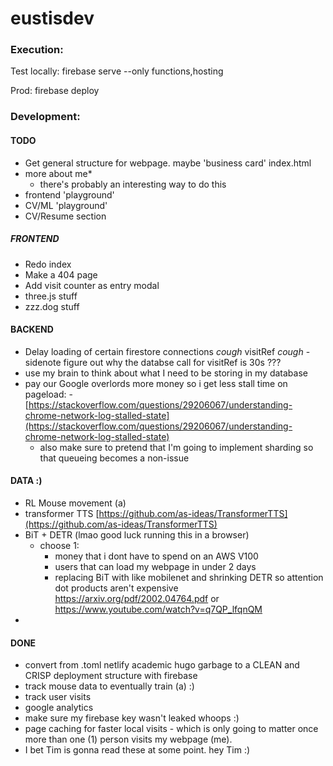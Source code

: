 # eustisdev

### Execution:

Test locally:
firebase serve --only functions,hosting

Prod:
firebase deploy

### Development:

#### TODO

- Get general structure for webpage. maybe 'business card' index.html
- more about me\*
  - there's probably an interesting way to do this
- frontend 'playground'
- CV/ML 'playground'
- CV/Resume section

##### FRONTEND

- Redo index
- Make a 404 page
- Add visit counter as entry modal
- three.js stuff
- zzz.dog stuff

#### BACKEND

- Delay loading of certain firestore connections _cough_ visitRef _cough_ - sidenote figure out why the databse call for visitRef is 30s ???
- use my brain to think about what I need to be storing in my database
- pay our Google overlords more money so i get less stall time on pageload: - [https://stackoverflow.com/questions/29206067/understanding-chrome-network-log-stalled-state](https://stackoverflow.com/questions/29206067/understanding-chrome-network-log-stalled-state)
  - also make sure to pretend that I'm going to implement sharding so that queueing becomes a non-issue

#### DATA :)

- RL Mouse movement (a)
- transformer TTS [https://github.com/as-ideas/TransformerTTS](https://github.com/as-ideas/TransformerTTS)
- BiT + DETR (lmao good luck running this in a browser)
  - choose 1:
    - money that i dont have to spend on an AWS V100
    - users that can load my webpage in under 2 days
    - replacing BiT with like mobilenet and shrinking DETR so attention dot products aren't expensive https://arxiv.org/pdf/2002.04764.pdf or https://www.youtube.com/watch?v=q7QP_lfqnQM
-

#### DONE

- convert from .toml netlify academic hugo garbage to a CLEAN and CRISP deployment structure with firebase
- track mouse data to eventually train (a) :)
- track user visits
- google analytics
- make sure my firebase key wasn't leaked whoops :)
- page caching for faster local visits - which is only going to matter once more than one (1) person visits my webpage (me).
- I bet Tim is gonna read these at some point. hey Tim :)
